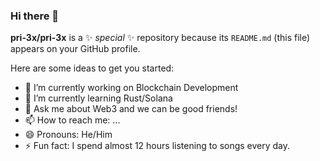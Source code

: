 ### Hi there 👋


**pri-3x/pri-3x** is a ✨ _special_ ✨ repository because its `README.md` (this file) appears on your GitHub profile.

Here are some ideas to get you started:

- 🔭 I’m currently working on Blockchain Development
- 🌱 I’m currently learning Rust/Solana
- 💬 Ask me about Web3 and we can be good friends! 
- 📫 How to reach me: ...
- 😄 Pronouns: He/Him
- ⚡ Fun fact: I spend almost 12 hours listening to songs every day.

